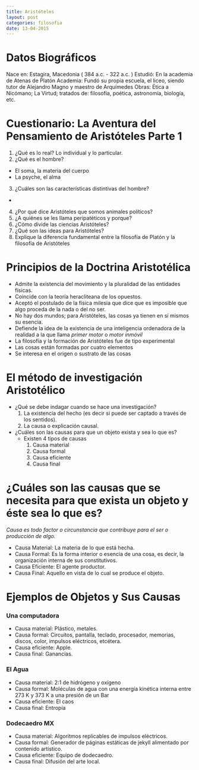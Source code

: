 ```yaml
---
title: Aristóteles
layout: post
categories: filosofia
date: 13-04-2015
---
```


# Datos Biográficos 

Nace en:  Estagira, Macedonia ( 384 a.c. - 322 a.c. )
Estudió: En la academia de Atenas de Platón 
Academia: 
  Fundó su propia escuela, el liceo, siendo tutor de Alejandro Magno y maestro de Arquímedes 
Obras: Ética a Nicómano; La Virtud; tratados de: filosofía, poética, astronomía, biología, etc.

# Cuestionario: La Aventura del Pensamiento de Aristóteles Parte 1

1.  ¿Qué es lo real?
  Lo individual y lo particular.
2.  ¿Qué es el hombre?
  * El soma, la materia del cuerpo
  * La psyche, el alma
3.  ¿Cuáles son las características distintivas del hombre?
  * 
4.  ¿Por qué dice Aristóteles que somos animales políticos?
5.  ¿A quiénes se les llama peripatéticos y porque?
6.  ¿Cómo divide las ciencias Aristóteles?
7.  ¿Qué son las ideas para Aristóteles?
8.  Explique la diferencia fundamental entre la filosofía de Platón y la filosofía de Aristóteles 

# Principios de la Doctrina Aristotélica 

* Admite la existencia del movimiento y la pluralidad de las entidades físicas.
* Coincide con la teoría heracliteana de los opuestos.
* Aceptó el postulado de la física milesia que dice que es imposible que algo proceda de la nada o del no ser.
* No hay dos mundos; para Aristóteles, las cosas ya tienen en sí mismos su esencia.
* Defiende la idea de la existencia de una inteligencia ordenadora de la realidad a la que llama *primer motor* o *motor inmóvil*
* La filosofía y la formación de Aristóteles fue de tipo experimental
* Las cosas están formadas por cuatro elementos
* Se interesa en el origen o sustrato de las cosas

# El método de investigación Aristotélico

* ¿Qué se debe indagar cuando se hace una investigación?
  1. La existencia del hecho (es decir si puede ser captado a través de los sentidos).
  2. La causa o explicación causal.
* ¿Cuáles son las causas para que un objeto exista y sea lo que es?
  - Existen 4 tipos de causas 
    1. Causa material
    2. Causa formal
    3. Causa eficiente
    4. Causa final
    
# ¿Cuáles son las causas que se necesita para que exista un objeto y  éste sea lo que es?

*Causa es todo factor o circunstancia que contribuye para el ser o producción de algo.*

- Causa Material: La materia de lo que está hecha.
- Causa Formal: Es la forma interior o esencia de una cosa, es decir, la organización interna de sus constitutivos.
- Causa Eficiente: El agente productor.
- Causa Final: Aquello en vista de lo cual se produce el objeto.

# Ejemplos de Objetos y Sus Causas

### Una computadora

- Causa material: Plástico, metales.
- Causa formal: Circuitos, pantalla, teclado, procesador, memorias, discos, color, impulsos eléctricos, etcétera.
- Causa eficiente: Apple.
- Causa final: Ganancias.

### El Agua

- Causa material: 2:1 de hidrógeno y oxígeno
- Causa formal: Moléculas de agua con una energía kinética interna entre 273 K y 373 K a una presión de un Bar
- Causa eficiente: El caos
- Causa final: Entropía

### Dodecaedro MX

- Causa material: Algoritmos replicables de impulsos eléctricos.
- Causa formal: Generador de páginas estáticas de jekyll alimentado por contenido artístico.
- Causa eficiente: Equipo de dodecaedro.
- Causa final: Difusión del arte local. 
